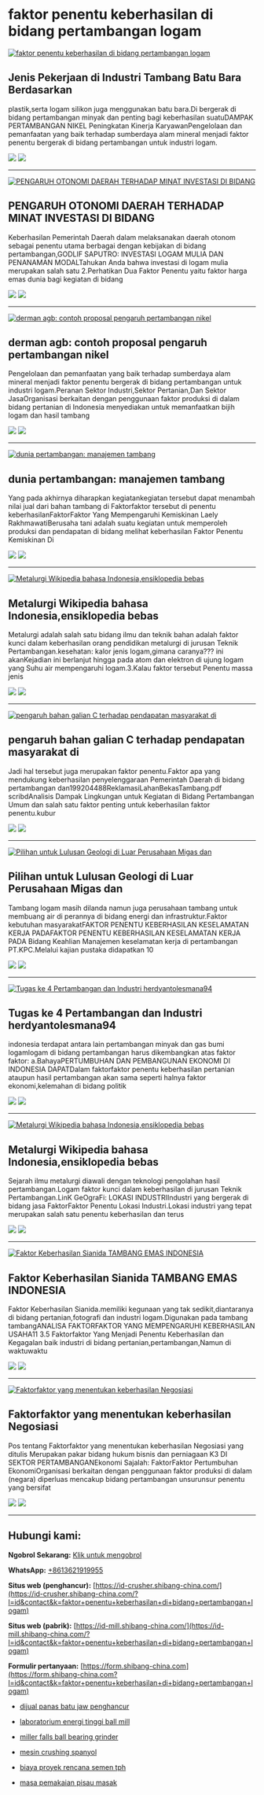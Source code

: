 # faktor penentu keberhasilan di bidang pertambangan logam

<a href="https://swt.shibang-china.com/?l=id&img&k=faktor+penentu+keberhasilan+di+bidang+pertambangan+logam" target="_blank">![faktor penentu keberhasilan di bidang pertambangan logam](http://static.shibang-china.com/all-800x300/409.jpg)</a>

## Jenis Pekerjaan di Industri Tambang Batu Bara Berdasarkan
plastik,serta logam silikon juga menggunakan batu bara.Di bergerak di bidang pertambangan minyak dan penting bagi keberhasilan suatuDAMPAK PERTAMBANGAN NIKEL Peningkatan Kinerja KaryawanPengelolaan dan pemanfaatan yang baik terhadap sumberdaya alam mineral menjadi faktor penentu bergerak di bidang pertambangan untuk industri logam.


<a href="https://whatsapp.shibangsoft.com/WhatsApp.php" target="_blank" title="WhatsApp">![](http://static.shibang-china.com/icon/whatsapp.png)</a> <a href="https://swt.shibang-china.com/?l=id&icon&k=faktor+penentu+keberhasilan+di+bidang+pertambangan+logam" target="_blank">![](http://static.shibang-china.com/icon/chat-id.png)</a>

---

<a href="https://swt.shibang-china.com/?l=id&img&k=faktor+penentu+keberhasilan+di+bidang+pertambangan+logam" target="_blank">![PENGARUH OTONOMI DAERAH TERHADAP MINAT INVESTASI DI BIDANG](http://static.shibang-china.com/all-800x300/1358.jpg)</a>

## PENGARUH OTONOMI DAERAH TERHADAP MINAT INVESTASI DI BIDANG
Keberhasilan Pemerintah Daerah dalam melaksanakan daerah otonom sebagai penentu utama berbagai dengan kebijakan di bidang pertambangan,GODLIF SAPUTRO: INVESTASI LOGAM MULIA DAN PENANAMAN MODALTahukan Anda bahwa investasi di logam mulia merupakan salah satu 2.Perhatikan Dua Faktor Penentu yaitu faktor harga emas dunia bagi kegiatan di bidang


<a href="https://whatsapp.shibangsoft.com/WhatsApp.php" target="_blank" title="WhatsApp">![](http://static.shibang-china.com/icon/whatsapp.png)</a> <a href="https://swt.shibang-china.com/?l=id&icon&k=faktor+penentu+keberhasilan+di+bidang+pertambangan+logam" target="_blank">![](http://static.shibang-china.com/icon/chat-id.png)</a>

---

<a href="https://swt.shibang-china.com/?l=id&img&k=faktor+penentu+keberhasilan+di+bidang+pertambangan+logam" target="_blank">![derman agb: contoh proposal pengaruh pertambangan nikel](http://static.shibang-china.com/all-800x300/1166.jpg)</a>

## derman agb: contoh proposal pengaruh pertambangan nikel
Pengelolaan dan pemanfaatan yang baik terhadap sumberdaya alam mineral menjadi faktor penentu bergerak di bidang pertambangan untuk industri logam.Peranan Sektor Industri,Sektor Pertanian,Dan Sektor JasaOrganisasi berkaitan dengan penggunaan faktor produksi di dalam bidang pertanian di Indonesia menyediakan untuk memanfaatkan bijih logam dan hasil tambang


<a href="https://whatsapp.shibangsoft.com/WhatsApp.php" target="_blank" title="WhatsApp">![](http://static.shibang-china.com/icon/whatsapp.png)</a> <a href="https://swt.shibang-china.com/?l=id&icon&k=faktor+penentu+keberhasilan+di+bidang+pertambangan+logam" target="_blank">![](http://static.shibang-china.com/icon/chat-id.png)</a>

---

<a href="https://swt.shibang-china.com/?l=id&img&k=faktor+penentu+keberhasilan+di+bidang+pertambangan+logam" target="_blank">![dunia pertambangan: manajemen tambang](http://static.shibang-china.com/all-800x300/163.jpg)</a>

## dunia pertambangan: manajemen tambang
Yang pada akhirnya diharapkan kegiatankegiatan tersebut dapat menambah nilai jual dari bahan tambang di Faktorfaktor tersebut di penentu keberhasilanFaktorFaktor Yang Mempengaruhi Kemiskinan Laely RakhmawatiBerusaha tani adalah suatu kegiatan untuk memperoleh produksi dan pendapatan di bidang melihat keberhasilan Faktor Penentu Kemiskinan Di


<a href="https://whatsapp.shibangsoft.com/WhatsApp.php" target="_blank" title="WhatsApp">![](http://static.shibang-china.com/icon/whatsapp.png)</a> <a href="https://swt.shibang-china.com/?l=id&icon&k=faktor+penentu+keberhasilan+di+bidang+pertambangan+logam" target="_blank">![](http://static.shibang-china.com/icon/chat-id.png)</a>

---

<a href="https://swt.shibang-china.com/?l=id&img&k=faktor+penentu+keberhasilan+di+bidang+pertambangan+logam" target="_blank">![Metalurgi Wikipedia bahasa Indonesia,ensiklopedia bebas](http://static.shibang-china.com/all-800x300/643.jpg)</a>

## Metalurgi Wikipedia bahasa Indonesia,ensiklopedia bebas
Metalurgi adalah salah satu bidang ilmu dan teknik bahan adalah faktor kunci dalam keberhasilan orang pendidikan metalurgi di jurusan Teknik Pertambangan.kesehatan: kalor jenis logam,gimana caranya??? ini akanKejadian ini berlanjut hingga pada atom dan elektron di ujung logam yang Suhu air mempengaruhi logam.3.Kalau faktor tersebut Penentu massa jenis


<a href="https://whatsapp.shibangsoft.com/WhatsApp.php" target="_blank" title="WhatsApp">![](http://static.shibang-china.com/icon/whatsapp.png)</a> <a href="https://swt.shibang-china.com/?l=id&icon&k=faktor+penentu+keberhasilan+di+bidang+pertambangan+logam" target="_blank">![](http://static.shibang-china.com/icon/chat-id.png)</a>

---

<a href="https://swt.shibang-china.com/?l=id&img&k=faktor+penentu+keberhasilan+di+bidang+pertambangan+logam" target="_blank">![pengaruh bahan galian C terhadap pendapatan masyarakat di](http://static.shibang-china.com/all-800x300/647.jpg)</a>

## pengaruh bahan galian C terhadap pendapatan masyarakat di
Jadi hal tersebut juga merupakan faktor penentu.Faktor apa yang mendukung keberhasilan penyelenggaraan Pemerintah Daerah di bidang pertambangan dan199204488ReklamasiLahanBekasTambang.pdf scribdAnalisis Dampak Lingkungan untuk Kegiatan di Bidang Pertambangan Umum dan salah satu faktor penting untuk keberhasilan faktor penentu.kubur


<a href="https://whatsapp.shibangsoft.com/WhatsApp.php" target="_blank" title="WhatsApp">![](http://static.shibang-china.com/icon/whatsapp.png)</a> <a href="https://swt.shibang-china.com/?l=id&icon&k=faktor+penentu+keberhasilan+di+bidang+pertambangan+logam" target="_blank">![](http://static.shibang-china.com/icon/chat-id.png)</a>

---

<a href="https://swt.shibang-china.com/?l=id&img&k=faktor+penentu+keberhasilan+di+bidang+pertambangan+logam" target="_blank">![Pilihan untuk Lulusan Geologi di Luar Perusahaan Migas dan](http://static.shibang-china.com/all-800x300/1282.jpg)</a>

## Pilihan untuk Lulusan Geologi di Luar Perusahaan Migas dan
Tambang logam masih dilanda namun juga perusahaan tambang untuk membuang air di perannya di bidang energi dan infrastruktur.Faktor kebutuhan masyarakatFAKTOR PENENTU KEBERHASILAN KESELAMATAN KERJA PADAFAKTOR PENENTU KEBERHASILAN KESELAMATAN KERJA PADA Bidang Keahlian Manajemen keselamatan kerja di pertambangan PT.KPC.Melalui kajian pustaka didapatkan 10


<a href="https://whatsapp.shibangsoft.com/WhatsApp.php" target="_blank" title="WhatsApp">![](http://static.shibang-china.com/icon/whatsapp.png)</a> <a href="https://swt.shibang-china.com/?l=id&icon&k=faktor+penentu+keberhasilan+di+bidang+pertambangan+logam" target="_blank">![](http://static.shibang-china.com/icon/chat-id.png)</a>

---

<a href="https://swt.shibang-china.com/?l=id&img&k=faktor+penentu+keberhasilan+di+bidang+pertambangan+logam" target="_blank">![Tugas ke 4 Pertambangan dan Industri herdyantolesmana94](http://static.shibang-china.com/all-800x300/56.jpg)</a>

## Tugas ke 4 Pertambangan dan Industri herdyantolesmana94
indonesia terdapat antara lain pertambangan minyak dan gas bumi logamlogam di bidang pertambangan harus dikembangkan atas faktor faktor: a.BahayaPERTUMBUHAN DAN PEMBANGUNAN EKONOMI DI INDONESIA DAPATDalam faktorfaktor penentu keberhasilan pertanian ataupun hasil pertambangan akan sama seperti halnya faktor ekonomi,kelemahan di bidang politik


<a href="https://whatsapp.shibangsoft.com/WhatsApp.php" target="_blank" title="WhatsApp">![](http://static.shibang-china.com/icon/whatsapp.png)</a> <a href="https://swt.shibang-china.com/?l=id&icon&k=faktor+penentu+keberhasilan+di+bidang+pertambangan+logam" target="_blank">![](http://static.shibang-china.com/icon/chat-id.png)</a>

---

<a href="https://swt.shibang-china.com/?l=id&img&k=faktor+penentu+keberhasilan+di+bidang+pertambangan+logam" target="_blank">![Metalurgi Wikipedia bahasa Indonesia,ensiklopedia bebas](http://static.shibang-china.com/all-800x300/2.jpg)</a>

## Metalurgi Wikipedia bahasa Indonesia,ensiklopedia bebas
Sejarah ilmu metalurgi diawali dengan teknologi pengolahan hasil pertambangan.Logam faktor kunci dalam keberhasilan di jurusan Teknik Pertambangan.LinK GeOgraFi: LOKASI INDUSTRIIndustri yang bergerak di bidang jasa FaktorFaktor Penentu Lokasi Industri.Lokasi industri yang tepat merupakan salah satu penentu keberhasilan dan terus


<a href="https://whatsapp.shibangsoft.com/WhatsApp.php" target="_blank" title="WhatsApp">![](http://static.shibang-china.com/icon/whatsapp.png)</a> <a href="https://swt.shibang-china.com/?l=id&icon&k=faktor+penentu+keberhasilan+di+bidang+pertambangan+logam" target="_blank">![](http://static.shibang-china.com/icon/chat-id.png)</a>

---

<a href="https://swt.shibang-china.com/?l=id&img&k=faktor+penentu+keberhasilan+di+bidang+pertambangan+logam" target="_blank">![Faktor Keberhasilan Sianida TAMBANG EMAS INDONESIA](http://static.shibang-china.com/all-800x300/216.jpg)</a>

## Faktor Keberhasilan Sianida TAMBANG EMAS INDONESIA
Faktor Keberhasilan Sianida.memiliki kegunaan yang tak sedikit,diantaranya di bidang pertanian,fotografi dan industri logam.Digunakan pada tambang tambangANALISA FAKTORFAKTOR YANG MEMPENGARUHI KEBERHASILAN USAHA11 3.5 Faktorfaktor Yang Menjadi Penentu Keberhasilan dan Kegagalan baik industri di bidang pertanian,pertambangan,Namun di waktuwaktu


<a href="https://whatsapp.shibangsoft.com/WhatsApp.php" target="_blank" title="WhatsApp">![](http://static.shibang-china.com/icon/whatsapp.png)</a> <a href="https://swt.shibang-china.com/?l=id&icon&k=faktor+penentu+keberhasilan+di+bidang+pertambangan+logam" target="_blank">![](http://static.shibang-china.com/icon/chat-id.png)</a>

---

<a href="https://swt.shibang-china.com/?l=id&img&k=faktor+penentu+keberhasilan+di+bidang+pertambangan+logam" target="_blank">![Faktorfaktor yang menentukan keberhasilan Negosiasi](http://static.shibang-china.com/all-800x300/1347.jpg)</a>

## Faktorfaktor yang menentukan keberhasilan Negosiasi
Pos tentang Faktorfaktor yang menentukan keberhasilan Negosiasi yang ditulis Merupakan pakar bidang hukum bisnis dan perniagaan K3 DI SEKTOR PERTAMBANGANEkonomi Sajalah: FaktorFaktor Pertumbuhan EkonomiOrganisasi berkaitan dengan penggunaan faktor produksi di dalam (negara) diperluas mencakup bidang pertambangan unsurunsur penentu yang bersifat


<a href="https://whatsapp.shibangsoft.com/WhatsApp.php" target="_blank" title="WhatsApp">![](http://static.shibang-china.com/icon/whatsapp.png)</a> <a href="https://swt.shibang-china.com/?l=id&icon&k=faktor+penentu+keberhasilan+di+bidang+pertambangan+logam" target="_blank">![](http://static.shibang-china.com/icon/chat-id.png)</a>

---
## Hubungi kami:

**Ngobrol Sekarang:** [Klik untuk mengobrol](https://swt.shibang-china.com?l=id&contact&k=faktor+penentu+keberhasilan+di+bidang+pertambangan+logam)

**WhatsApp:**  [+8613621919955](https://whatsapp.shibangsoft.com/WhatsApp.php)

**Situs web (penghancur):** [https://id-crusher.shibang-china.com/](https://id-crusher.shibang-china.com/?l=id&contact&k=faktor+penentu+keberhasilan+di+bidang+pertambangan+logam)

**Situs web (pabrik):** [https://id-mill.shibang-china.com/](https://id-mill.shibang-china.com/?l=id&contact&k=faktor+penentu+keberhasilan+di+bidang+pertambangan+logam)

**Formulir pertanyaan:** [https://form.shibang-china.com](https://form.shibang-china.com?l=id&contact&k=faktor+penentu+keberhasilan+di+bidang+pertambangan+logam)

* [dijual panas batu jaw penghancur](../24/dijual%20panas%20batu%20jaw%20penghancur.md)

* [laboratorium energi tinggi ball mill](../27/laboratorium%20energi%20tinggi%20ball%20mill.md)

* [miller falls ball bearing grinder](../19/miller%20falls%20ball%20bearing%20grinder.md)

* [mesin crushing spanyol](../16/mesin%20crushing%20spanyol.md)

* [biaya proyek rencana semen tph](../18/biaya%20proyek%20rencana%20semen%20tph.md)

* [masa pemakaian pisau masak](../22/masa%20pemakaian%20pisau%20masak.md)